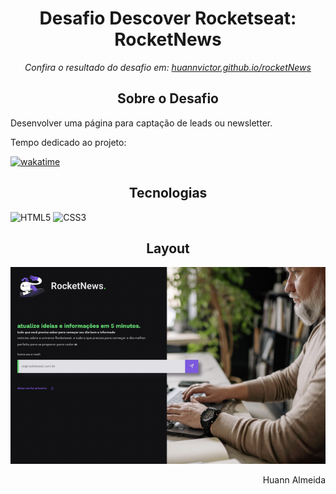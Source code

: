 <h1 align="center">Desafio Descover Rocketseat: RocketNews</h1>

<p align="center"><em>Confira o resultado do desafio em: <a href="https://huannvictor.github.io/rocketNews/">huannvictor.github.io/rocketNews</a></em></p>

<h2 align="center">Sobre o Desafio</h2>
<p align="justify">Desenvolver uma página para captação de leads ou newsletter.</p>

<p>Tempo dedicado ao projeto:</p>
<a href="https://wakatime.com/badge/user/5a2e9d27-6aba-49b5-9755-f97369431e1e/project/d4cfa87d-aeb4-4020-9352-b22c5b7a09dd">
  <img src="https://wakatime.com/badge/user/5a2e9d27-6aba-49b5-9755-f97369431e1e/project/d4cfa87d-aeb4-4020-9352-b22c5b7a09dd.svg" alt="wakatime">
</a>

<h2 align="center">Tecnologias</h2>
<div align="center" style="display: inline">
  <img src="https://img.shields.io/badge/%20-HTML5-orange" alt="HTML5">
  <img src="https://img.shields.io/badge/%20-CSS3-blue" alt="CSS3">
</div>

<h2 align="center">Layout</h2>
<div align="center">
  <img src="https://raw.githubusercontent.com/huannvictor/rocketNews/main/assets/rocketnews.png" alt="Layout">
</div>

<p align="right"> Huann Almeida </p>
